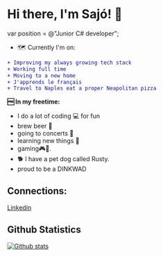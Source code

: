 # Hi there, I'm Sajó! 🧔

var position = @"Junior C# developer";

- 🗺️ Currently I'm on:
 ```diff
+ Improving my always growing tech stack
+ Working full time
+ Moving to a new home
+ J'apprends le français
+ Travel to Naples eat a proper Neapolitan pizza
```
**🆓 In my freetime:** 
- I do a lot of coding 💻 for fun 
- brew beer 🍺 
- going to concerts 🎸
- learning new things 📖 
- gaming🎮🎲.
- 🐕 I have a pet dog called Rusty. 
- proud to be a DINKWAD

## Connections:
[Linkedin](https://www.linkedin.com/in/rolandsajovolgyi/)

## Github Statistics  
[![Github stats](https://github-readme-stats.vercel.app/api?username=azarath1&count_private=true&show_icons=true&theme=midnight-purple&cache_seconds=2000)](https://github-readme-stats.vercel.app/api?username=azarath1&show_icons=true&theme=midnight-purple&cache_seconds=2000&count_private=true)
